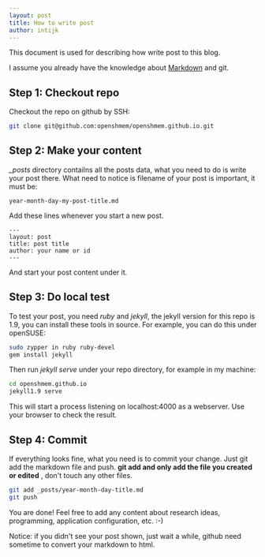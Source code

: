 ```yaml
---
layout: post
title: How to write post
author: intijk
---
```


This document is used for describing how write post to this blog. 

I assume you already have the knowledge about [Markdown](http://daringfireball.net/projects/markdown/) and git.


Step 1: Checkout repo
---
Checkout the repo on github by SSH:

```bash
git clone git@github.com:openshmem/openshmem.github.io.git
```
   

Step 2: Make your content
---
*_posts* directory contailns all the posts data, what you need to do is write your post there. What need to notice is filename of your post is important, it must be:

	year-month-day-my-post-title.md

Add these lines whenever you start a new post.

	---
	layout: post
	title: post title
	author: your name or id
	---

And start your post content under it.

Step 3: Do local test
---
To test your post, you need *ruby* and *jekyll*, the jekyll version for this repo is 1.9, you can install these tools in source. For example, you can do this under openSUSE:

```bash
sudo zypper in ruby ruby-devel
gem install jekyll
```

Then run *jekyll serve* under your repo directory, for example in my machine:

```bash
cd openshmem.github.io
jekyll1.9 serve
```
This will start a process listening on localhost:4000 as a webserver. Use your browser to check the result.

Step 4: Commit
---
If everything looks fine, what you need is to commit your change. Just git add the markdown file and push. **git add and only add the file you created or edited** , don't touch any other files. 

```bash
git add _posts/year-month-day-title.md
git push
```
You are done! Feel free to add any content about research ideas, programming,  application configuration, etc.  :-)

Notice: if you didn't see your post shown, just wait a while, github need sometime to convert your markdown to html.
